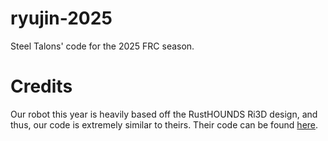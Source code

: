 # ryujin-2025
Steel Talons' code for the 2025 FRC season.

# Credits
Our robot this year is heavily based off the RustHOUNDS Ri3D design, and thus, our code is extremely similar to theirs. Their code can be found [here](https://github.com/frc868/2025-Ri3D/tree/main).
